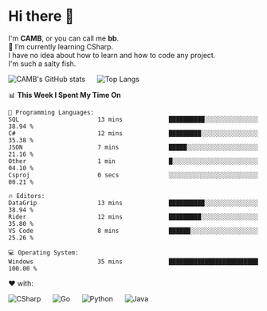 # Hi there 👋
<!--
**CAMB-dev/CAMB-dev** is a ✨ _special_ ✨ repository because its `README.md` (this file) appears on your GitHub profile.

Here are some ideas to get you started:

- 🔭 I’m currently working on ...
- 🌱 I’m currently learning ...
- 👯 I’m looking to collaborate on ...
- 🤔 I’m looking for help with ...
- 💬 Ask me about ...
- 📫 How to reach me: ...
- 😄 Pronouns: ...
- ⚡ Fun fact: ...
-->
 I'm **CAMB**, or you can call me **bb**.  
 🌱 I’m currently learning CSharp.  
 I have no idea about how to learn and how to code any project.  
 I'm such a salty fish.
 
 
![CAMB's GitHub stats](https://github-readme-stats.vercel.app/api?username=CAMB-dev&show_icons=true&theme=tokyonight)
&nbsp;&nbsp;&nbsp;&nbsp;
![Top Langs](https://github-readme-stats.vercel.app/api/top-langs/?username=CAMB-dev&langs_count=5&theme=tokyonight)


<!--START_SECTION:waka-->
📊 **This Week I Spent My Time On** 

```text
💬 Programming Languages: 
SQL                      13 mins             ██████████░░░░░░░░░░░░░░░   38.94 % 
C#                       12 mins             █████████░░░░░░░░░░░░░░░░   35.38 % 
JSON                     7 mins              █████░░░░░░░░░░░░░░░░░░░░   21.16 % 
Other                    1 min               █░░░░░░░░░░░░░░░░░░░░░░░░   04.10 % 
Csproj                   0 secs              ░░░░░░░░░░░░░░░░░░░░░░░░░   00.21 % 

🔥 Editors: 
DataGrip                 13 mins             ██████████░░░░░░░░░░░░░░░   38.94 % 
Rider                    12 mins             █████████░░░░░░░░░░░░░░░░   35.80 % 
VS Code                  8 mins              ██████░░░░░░░░░░░░░░░░░░░   25.26 % 

💻 Operating System: 
Windows                  35 mins             █████████████████████████   100.00 % 
```


<!--END_SECTION:waka-->


❤ with:

![CSharp](https://img.shields.io/badge/CSharp-%23512BD4?style=for-the-badge&logo=.net)
&nbsp;&nbsp;&nbsp;&nbsp;
![Go](https://img.shields.io/badge/Go-000000?style=for-the-badge&logo=go)
&nbsp;&nbsp;&nbsp;&nbsp;
![Python](https://img.shields.io/badge/Python-000000?style=for-the-badge&logo=python)
&nbsp;&nbsp;&nbsp;&nbsp;
![Java](https://img.shields.io/badge/Java-964B00?style=for-the-badge&logo=openjdk)
